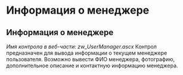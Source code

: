 ﻿---
description: 2.4.7
---
# Информация о менеджере
## Информация о менеджере
*Имя контрола в веб-части: zw_UserManager.ascx*
Контрол предназначен для вывода информации о текущем менеджере пользователя.
Возможно вывести ФИО менеджера, фотографию, дополнительное описание и контактную информацию менеджера.
